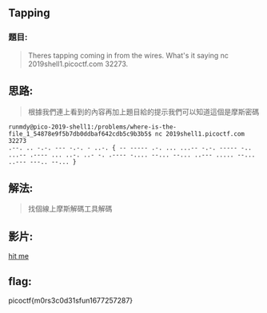 ## Tapping
### 題目:
>Theres tapping coming in from the wires. What's it saying nc 2019shell1.picoctf.com 32273.

## 思路:
>根據我們連上看到的內容再加上題目給的提示我們可以知道這個是摩斯密碼
```console
runmdy@pico-2019-shell1:/problems/where-is-the-file_1_54878e9f5b7db0ddbaf642cdb5c9b3b5$ nc 2019shell1.picoctf.com 32273
.--. .. -.-. --- -.-. - ..-. { -- ----- .-. ... ...-- -.-. ----- -.. ...-- .---- ... ..-. ..- -. .---- -.... --... --... ..--- ..... --... ..--- ---.. --... } 
```

## 解法:
>找個線上摩斯解碼工具解碼

## 影片:
[hit me](https://youtu.be/av_wMgkIb7s)
## flag:
picoctf{m0rs3c0d31sfun1677257287}